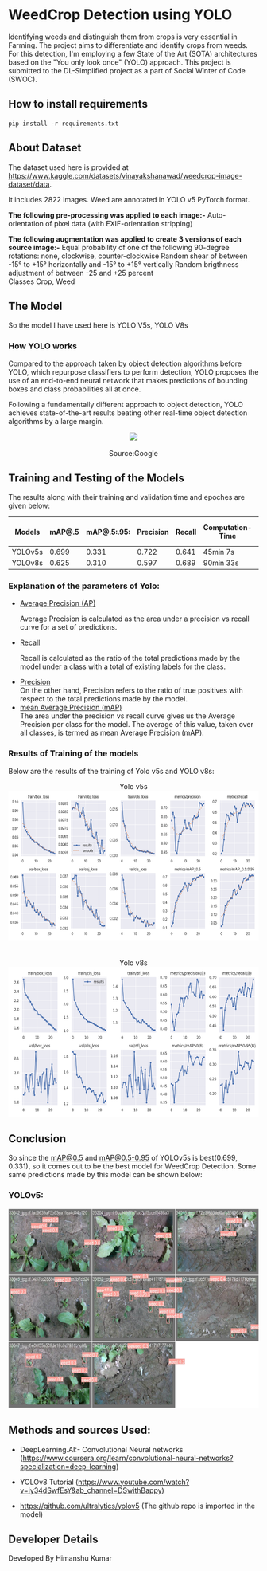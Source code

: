 # WeedCrop Detection using YOLO

Identifying weeds and distinguish them from crops is very essential in Farming.
The project aims to differentiate and identify crops from weeds. For this detection, I'm employing a few State of the Art (SOTA) architectures based on the "You only look once" (YOLO) approach. This project is submitted to the DL-Simplified project as a part of Social Winter of Code (SWOC).

## How to install requirements

```
pip install -r requirements.txt

```

## About Dataset

The dataset used here is provided at https://www.kaggle.com/datasets/vinayakshanawad/weedcrop-image-dataset/data.

It includes 2822 images.
Weed are annotated in YOLO v5 PyTorch format.

<b>The following pre-processing was applied to each image:-</b>
Auto-orientation of pixel data (with EXIF-orientation stripping)

<b>The following augmentation was applied to create 3 versions of each source image:-</b>
Equal probability of one of the following 90-degree rotations: none, clockwise, counter-clockwise
Random shear of between -15° to +15° horizontally and -15° to +15° vertically
Random brigthness adjustment of between -25 and +25 percent<br>
Classes
Crop, Weed

## The Model

So the model I have used here is YOLO V5s, YOLO V8s

### How YOLO works

Compared to the approach taken by object detection algorithms before YOLO, which repurpose classifiers to perform detection, YOLO proposes the use of an end-to-end neural network that makes predictions of bounding boxes and class probabilities all at once.

Following a fundamentally different approach to object detection, YOLO achieves state-of-the-art results beating other real-time object detection algorithms by a large margin.

<center>
<img src="https://editor.analyticsvidhya.com/uploads/1512812.png" height=400 >

Source:Google

</center>

## Training and Testing of the Models

The results along with their training and validation time and epoches are given below:

| Models  | mAP@.5 | mAP@.5:.95: | Precision | Recall | Computation-Time | Number of Epochs |
| ------- | ------ | ----------- | --------- | ------ | ---------------- | ---------------- |
| YOLOv5s | 0.699  | 0.331       | 0.722     | 0.641  | 45min 7s         | 25               |
| YOLOv8s | 0.625  | 0.310       | 0.597     | 0.689  | 90min 33s        | 25               |

### Explanation of the parameters of Yolo:

<ul>
<li><u>Average Precision (AP)</u></li>

Average Precision is calculated as the area under a precision vs recall curve for a set of predictions.

<li><u>Recall</u></li>

Recall is calculated as the ratio of the total predictions made by the model under a class with a total of existing labels for the class.

<li><u>Precision</u></li>
On the other hand, Precision refers to the ratio of true positives with respect to the total predictions made by the model.

<li><u>mean Average Precision (mAP)</u></li>
The area under the precision vs recall curve gives us the Average Precision per class for the model. The average of this value, taken over all classes, is termed as mean Average Precision (mAP).
</ul>

### Results of Training of the models

Below are the results of the training of Yolo v5s and YOLO v8s:

<center>
 Yolo v5s
<img src="./images/results.png" height=300 >
<br><br><br>
Yolo v8s
<img src="./images/y8_results.png" height=300 >

</center>

## Conclusion

So since the mAP@0.5 and mAP@0.5-0.95 of YOLOv5s is best(0.699, 0.331), so it comes out to be the best model for WeedCrop Detection. Some same predictions made by this model can be shown below:

### YOLOv5:

<img src="./images/val_batch1_pred.jpg" height=400 >

## Methods and sources Used:

- DeepLearning.AI:- Convolutional Neural networks
  (https://www.coursera.org/learn/convolutional-neural-networks?specialization=deep-learning)
- YOLOv8 Tutorial
  (https://www.youtube.com/watch?v=iy34dSwfEsY&ab_channel=DSwithBappy)

- https://github.com/ultralytics/yolov5 (The github repo is imported in the model)

## Developer Details

Developed By Himanshu Kumar